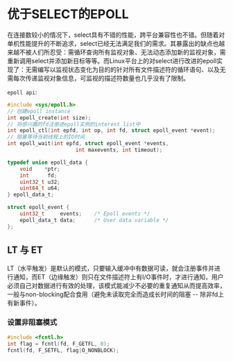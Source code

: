 # 优于SELECT的EPOLL

在连接数较小的情况下，select具有不错的性能，跨平台兼容性也不错。但随着对单机性能提升的不断追求，select已经无法满足我们的需求。其暴露出的缺点也越来越不被人们所忍受：需循环查询所有监视对象、无法动态添加新的监视对象，需重新调用select并添加新目标等等。而Linux平台上的对select进行改进的epoll实现了：无需编写以监视状态变化为目的的针对所有文件描述符的循环语句、以及无需每次传递监视对象信息，可监视的描述符数量也几乎没有了限制。

`epoll api`:

```c
#include <sys/epoll.h>
// 创建epoll instance
int epoll_create(int size);
// 将感兴趣的fd注册进epoll实例的interest list中
int epoll_ctl(int epfd, int op, int fd, struct epoll_event *event);
// 阻塞等待当前线程上的IO时间
int epoll_wait(int epfd, struct epoll_event *events,
                      int maxevents, int timeout);

typedef union epoll_data {
	void    *ptr;
	int      fd;
	uint32_t u32;
	uint64_t u64;
} epoll_data_t;

struct epoll_event {
	uint32_t     events;    /* Epoll events */
	epoll_data_t data;      /* User data variable */
};

```

## LT 与 ET

LT（水平触发）是默认的模式，只要输入缓冲中有数据可读，就会注册事件并进行通知，而ET（边缘触发）则只在文件描述符上有I/O事件时，才进行通知，用户必须自己对数据进行有效的处理，该模式能减少不必要的重复通知从而提高效率，一般与non-blocking配合食用（避免未读取完全而造成长时间的阻塞 -- 除非fd上有新事件）。

### 设置非阻塞模式

```c
#include <fcntl.h>
int flag = fcntl(fd, F_GETFL, 0);
fcntl(fd, F_SETFL, flag|O_NONBLOCK);
```